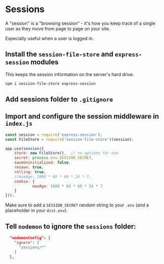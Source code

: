 

# Sessions

A "session" is a "browsing session" - it's how you keep track of a single user as they move from page to page on your site.

Especially useful when a user is logged in.


## Install the `session-file-store` and `express-session` modules

This keeps the session information on the server's hard drive.

```sh
npm i session-file-store express-session
```

## Add sessions folder to `.gitignore`


## Import and configure the session middleware in `index.js`

```js
const session = require('express-session');
const FileStore = require('session-file-store')(session);

app.use(session({
    store: new FileStore(),  // no options for now
    secret: process.env.SESSION_SECRET,
    saveUninitialized: false,
    resave: true,
    rolling: true,
    //maxAge: 1000 * 60 * 60 * 24 * 7,
    cookie: {
            maxAge: 1000 * 60 * 60 * 24 * 7
    }
}));

```

Make sure to add a `SESSION_SECRET` random string to your `.env` (and a placeholder in your `dist.env`).

## Tell `nodemon` to ignore the `sessions` folder:

```json
  "nodemonConfig": {
    "ignore": [
      "sessions/*"
    ]
  },
```

